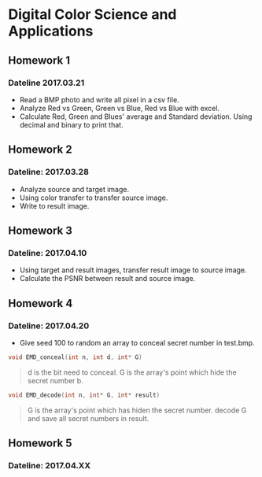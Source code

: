 # Digital Color Science and Applications

## Homework 1 
### Dateline 2017.03.21
* Read a BMP photo and write all pixel in a csv file.
* Analyze Red vs Green, Green vs Blue, Red vs Blue with excel.
* Calculate Red, Green and Blues' average and Standard deviation. Using decimal and binary to print that.

## Homework 2 
### Dateline: 2017.03.28
* Analyze source and target image.
* Using color transfer to transfer source image.
* Write to result image.

## Homework 3
### Dateline: 2017.04.10
* Using target and result images, transfer result image to source image.
* Calculate the PSNR between result and source image.

## Homework 4
### Dateline: 2017.04.20
* Give seed 100 to random an array to conceal secret number in test.bmp.
```c++
void EMD_conceal(int n, int d, int* G)
```
> d is the bit need to conceal. 
> G is the array's point which hide the secret number b.
```c++
void EMD_decode(int n, int* G, int* result)
```
> G is the array's point which has hiden the secret number.
> decode G and save all secret numbers in result.

## Homework 5
### Dateline: 2017.04.XX
